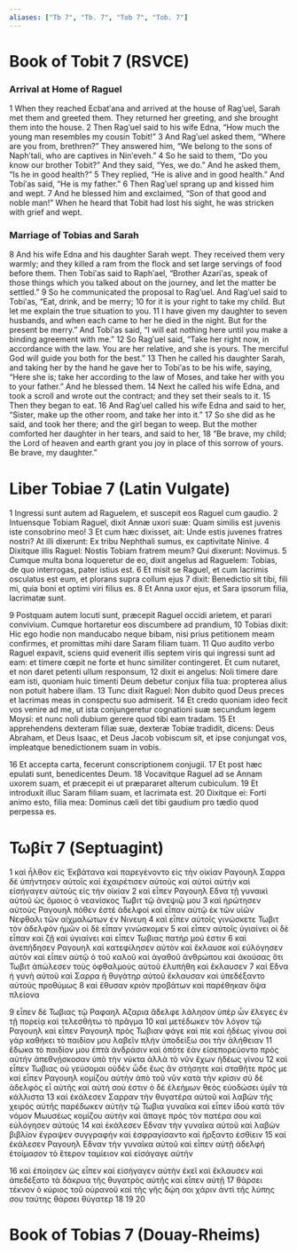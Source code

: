 ```yaml
---
aliases: ["Tb 7", "Tb. 7", "Tob 7", "Tob. 7"]
---
```



# Book of Tobit 7 (RSVCE)

### Arrival at Home of Raguel
1 When they reached Ecbatʹana and arrived at the house of Ragʹuel, Sarah met them and greeted them. They returned her greeting, and she brought them into the house.
2 Then Ragʹuel said to his wife Edna, “How much the young man resembles my cousin Tobit!”
3 And Ragʹuel asked them, “Where are you from, brethren?” They answered him, “We belong to the sons of Naphʹtali, who are captives in Ninʹeveh.”
4 So he said to them, “Do you know our brother Tobit?” And they said, “Yes, we do.” And he asked them, “Is he in good health?”
5 They replied, “He is alive and in good health.” And Tobiʹas said, “He is my father.”
6 Then Ragʹuel sprang up and kissed him and wept.
7 And he blessed him and exclaimed, “Son of that good and noble man!” When he heard that Tobit had lost his sight, he was stricken with grief and wept.
### Marriage of Tobias and Sarah
8 And his wife Edna and his daughter Sarah wept. They received them very warmly; and they killed a ram from the flock and set large servings of food before them. Then Tobiʹas said to Raphʹael, “Brother Azariʹas, speak of those things which you talked about on the journey, and let the matter be settled.”
9 So he communicated the proposal to Ragʹuel. And Ragʹuel said to Tobiʹas, “Eat, drink, and be merry;
10 for it is your right to take my child. But let me explain the true situation to you.
11 I have given my daughter to seven husbands, and when each came to her he died in the night. But for the present be merry.” And Tobiʹas said, “I will eat nothing here until you make a binding agreement with me.”
12 So Ragʹuel said, “Take her right now, in accordance with the law. You are her relative, and she is yours. The merciful God will guide you both for the best.”
13 Then he called his daughter Sarah, and taking her by the hand he gave her to Tobiʹas to be his wife, saying, “Here she is; take her according to the law of Moses, and take her with you to your father.” And he blessed them.
14 Next he called his wife Edna, and took a scroll and wrote out the contract; and they set their seals to it.
15 Then they began to eat.
16 And Ragʹuel called his wife Edna and said to her, “Sister, make up the other room, and take her into it.”
17 So she did as he said, and took her there; and the girl began to weep. But the mother comforted her daughter in her tears, and said to her,
18 “Be brave, my child; the Lord of heaven and earth grant you joy in place of this sorrow of yours. Be brave, my daughter.”


# Liber Tobiae 7 (Latin Vulgate)

1 Ingressi sunt autem ad Raguelem, et suscepit eos Raguel cum gaudio.
2 Intuensque Tobiam Raguel, dixit Annæ uxori suæ: Quam similis est juvenis iste consobrino meo!
3 Et cum hæc dixisset, ait: Unde estis juvenes fratres nostri? At illi dixerunt: Ex tribu Nephthali sumus, ex captivitate Ninive.
4 Dixitque illis Raguel: Nostis Tobiam fratrem meum? Qui dixerunt: Novimus.
5 Cumque multa bona loqueretur de eo, dixit angelus ad Raguelem: Tobias, de quo interrogas, pater istius est.
6 Et misit se Raguel, et cum lacrimis osculatus est eum, et plorans supra collum ejus
7 dixit: Benedictio sit tibi, fili mi, quia boni et optimi viri filius es.
8 Et Anna uxor ejus, et Sara ipsorum filia, lacrimatæ sunt.

9 Postquam autem locuti sunt, præcepit Raguel occidi arietem, et parari convivium. Cumque hortaretur eos discumbere ad prandium,
10 Tobias dixit: Hic ego hodie non manducabo neque bibam, nisi prius petitionem meam confirmes, et promittas mihi dare Saram filiam tuam.
11 Quo audito verbo Raguel expavit, sciens quid evenerit illis septem viris qui ingressi sunt ad eam: et timere cœpit ne forte et hunc similiter contingeret. Et cum nutaret, et non daret petenti ullum responsum,
12 dixit ei angelus: Noli timere dare eam isti, quoniam huic timenti Deum debetur conjux filia tua: propterea alius non potuit habere illam.
13 Tunc dixit Raguel: Non dubito quod Deus preces et lacrimas meas in conspectu suo admiserit.
14 Et credo quoniam ideo fecit vos venire ad me, ut ista conjungeretur cognationi suæ secundum legem Moysi: et nunc noli dubium gerere quod tibi eam tradam.
15 Et apprehendens dexteram filiæ suæ, dexteræ Tobiæ tradidit, dicens: Deus Abraham, et Deus Isaac, et Deus Jacob vobiscum sit, et ipse conjungat vos, impleatque benedictionem suam in vobis.

16 Et accepta carta, fecerunt conscriptionem conjugii.
17 Et post hæc epulati sunt, benedicentes Deum.
18 Vocavitque Raguel ad se Annam uxorem suam, et præcepit ei ut præpararet alterum cubiculum.
19 Et introduxit illuc Saram filiam suam, et lacrimata est.
20 Dixitque ei: Forti animo esto, filia mea: Dominus cæli det tibi gaudium pro tædio quod perpessa es.


# Τωβίτ 7 (Septuagint)

1 καὶ ἦλθον εἰς Ἐκβάτανα καὶ παρεγένοντο εἰς τὴν οἰκίαν Ραγουηλ Σαρρα δὲ ὑπήντησεν αὐτοῖς καὶ ἐχαιρέτισεν αὐτοὺς καὶ αὐτοὶ αὐτήν καὶ εἰσήγαγεν αὐτοὺς εἰς τὴν οἰκίαν
2 καὶ εἶπεν Ραγουηλ Εδνα τῇ γυναικὶ αὐτοῦ ὡς ὅμοιος ὁ νεανίσκος Τωβιτ τῷ ἀνεψιῷ μου
3 καὶ ἠρώτησεν αὐτοὺς Ραγουηλ πόθεν ἐστέ ἀδελφοί καὶ εἶπαν αὐτῷ ἐκ τῶν υἱῶν Νεφθαλι τῶν αἰχμαλώτων ἐν Νινευη
4 καὶ εἶπεν αὐτοῖς γινώσκετε Τωβιτ τὸν ἀδελφὸν ἡμῶν οἱ δὲ εἶπαν γινώσκομεν
5 καὶ εἶπεν αὐτοῖς ὑγιαίνει οἱ δὲ εἶπαν καὶ ζῇ καὶ ὑγιαίνει καὶ εἶπεν Τωβιας πατήρ μού ἐστιν
6 καὶ ἀνεπήδησεν Ραγουηλ καὶ κατεφίλησεν αὐτὸν καὶ ἔκλαυσε καὶ εὐλόγησεν αὐτὸν καὶ εἶπεν αὐτῷ ὁ τοῦ καλοῦ καὶ ἀγαθοῦ ἀνθρώπου καὶ ἀκούσας ὅτι Τωβιτ ἀπώλεσεν τοὺς ὀφθαλμοὺς αὐτοῦ ἐλυπήθη καὶ ἔκλαυσεν
7 καὶ Εδνα ἡ γυνὴ αὐτοῦ καὶ Σαρρα ἡ θυγάτηρ αὐτοῦ ἔκλαυσαν καὶ ὑπεδέξαντο αὐτοὺς προθύμως
8 καὶ ἔθυσαν κριὸν προβάτων καὶ παρέθηκαν ὄψα πλείονα

9 εἶπεν δὲ Τωβιας τῷ Ραφαηλ Αζαρια ἄδελφε λάλησον ὑπὲρ ὧν ἔλεγες ἐν τῇ πορείᾳ καὶ τελεσθήτω τὸ πρᾶγμα
10 καὶ μετέδωκεν τὸν λόγον τῷ Ραγουηλ καὶ εἶπεν Ραγουηλ πρὸς Τωβιαν φάγε καὶ πίε καὶ ἡδέως γίνου σοὶ γὰρ καθήκει τὸ παιδίον μου λαβεῖν πλὴν ὑποδείξω σοι τὴν ἀλήθειαν
11 ἔδωκα τὸ παιδίον μου ἑπτὰ ἀνδράσιν καὶ ὁπότε ἐὰν εἰσεπορεύοντο πρὸς αὐτήν ἀπεθνῄσκοσαν ὑπὸ τὴν νύκτα ἀλλὰ τὸ νῦν ἔχων ἡδέως γίνου
12 καὶ εἶπεν Τωβιας οὐ γεύσομαι οὐδὲν ὧδε ἕως ἂν στήσητε καὶ σταθῆτε πρός με καὶ εἶπεν Ραγουηλ κομίζου αὐτὴν ἀπὸ τοῦ νῦν κατὰ τὴν κρίσιν σὺ δὲ ἀδελφὸς εἶ αὐτῆς καὶ αὐτή σού ἐστιν ὁ δὲ ἐλεήμων θεὸς εὐοδώσει ὑμῖν τὰ κάλλιστα
13 καὶ ἐκάλεσεν Σαρραν τὴν θυγατέρα αὐτοῦ καὶ λαβὼν τῆς χειρὸς αὐτῆς παρέδωκεν αὐτὴν τῷ Τωβια γυναῖκα καὶ εἶπεν ἰδοὺ κατὰ τὸν νόμον Μωυσέως κομίζου αὐτὴν καὶ ἄπαγε πρὸς τὸν πατέρα σου καὶ εὐλόγησεν αὐτούς
14 καὶ ἐκάλεσεν Εδναν τὴν γυναῖκα αὐτοῦ καὶ λαβὼν βιβλίον ἔγραψεν συγγραφήν καὶ ἐσφραγίσαντο καὶ ἤρξαντο ἐσθίειν
15 καὶ ἐκάλεσεν Ραγουηλ Εδναν τὴν γυναῖκα αὐτοῦ καὶ εἶπεν αὐτῇ ἀδελφή ἑτοίμασον τὸ ἕτερον ταμίειον καὶ εἰσάγαγε αὐτήν

16 καὶ ἐποίησεν ὡς εἶπεν καὶ εἰσήγαγεν αὐτὴν ἐκεῖ καὶ ἔκλαυσεν καὶ ἀπεδέξατο τὰ δάκρυα τῆς θυγατρὸς αὐτῆς καὶ εἶπεν αὐτῇ
17 θάρσει τέκνον ὁ κύριος τοῦ οὐρανοῦ καὶ τῆς γῆς δῴη σοι χάριν ἀντὶ τῆς λύπης σου ταύτης θάρσει θύγατερ
18 
19 
20


# Book of Tobias 7 (Douay-Rheims)

